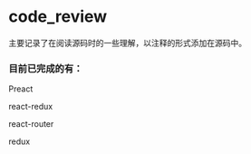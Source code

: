# code_review

主要记录了在阅读源码时的一些理解，以注释的形式添加在源码中。

### 目前已完成的有：

Preact

react-redux

react-router

redux


